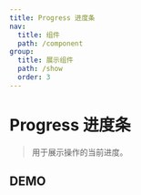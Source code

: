 ```yaml
---
title: Progress 进度条
nav:
  title: 组件
  path: /component
group:
  title: 展示组件
  path: /show
  order: 3
---
```


# Progress 进度条

> 用于展示操作的当前进度。

## DEMO

<code defaultShowCode src="./__fixtures__/basic.tsx"></code>

<API src="./progress.tsx"></API>

<API src="./page.tsx"></API>
